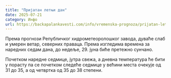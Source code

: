 ```yaml
---
title: "Пријатан летњи дан"
date: 2025-07-21
category: Инфо
url: https://backapalankavesti.com/info/vremenska-prognoza/prijatan-letnji-dan-21/
---
```


Према прогнози Републичког хидрометеоролошког завода, дуваће слаб и умерен ветар, северних праваца. Према изгледима времена за наредних седам дана, до недеље, 29. јуна биће претежно сунчано.

Почетком наредне седмице, јутра свежа, а дневна температура ће бити у порасту па се почетком следеће седмице у већини места очекује од 31 до 35, а од четвртка од 35 до 38 степени.
